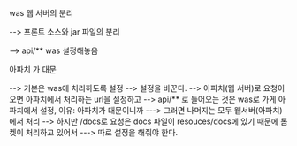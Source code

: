 was 웹 서버의 분리

--> 프론트 소스와 jar 파일의 분리

--> api/** was 설정해놓음

아파치 가 대문

--> 기본은 was에 처리하도록 설정
--> 설정을 바꾼다. 
--> 아파치(웹 서버)로 요청이 오면 아파치에서 처리하는 url을 설정하고
--> api/** 로 들어오는 것은 was로 가게 아파치에서 설정, 이유: 아파치가 대문이니까
---> 그러면 나머지는 모두 웹서버(아파치)에서 처리
--> 하지만 /docs로 요청은 docs 파일이 resouces/docs에 있기 때문에 톰켓이 처리하고 있어서
---> 따로 설정을 해줘야 한다.

